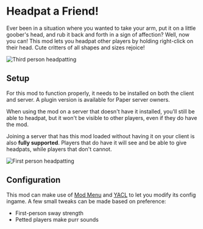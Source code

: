# Headpat a Friend!

Ever been in a situation where you wanted to take your arm, 
put it on a little goober's head, and rub it back and forth in a sign of affection?
Well, now you can!
This mod lets you headpat other players by holding right-click on their head.
Cute critters of all shapes and sizes rejoice!

![Third person headpatting](https://i.enjarai.dev/u/ZkziGO.gif)

## Setup

For this mod to function properly, it needs to be installed on both the client and server. 
A plugin version is available for Paper server owners.

When using the mod on a server that doesn't have it installed, you'll still be able to headpat, 
but it won't be visible to other players, even if they do have the mod.

Joining a server that has this mod loaded without having it on your client is also **fully supported**. 
Players that do have it will see and be able to give headpats, while players that don't cannot.

![First person headpatting](https://i.enjarai.dev/u/As4j7e.gif)

## Configuration

This mod can make use of [Mod Menu](https://modrinth.com/mod/modmenu) 
and [YACL](https://modrinth.com/mod/yacl) to let you modify its config ingame.
A few small tweaks can be made based on preference:

- First-person sway strength
- Petted players make purr sounds
